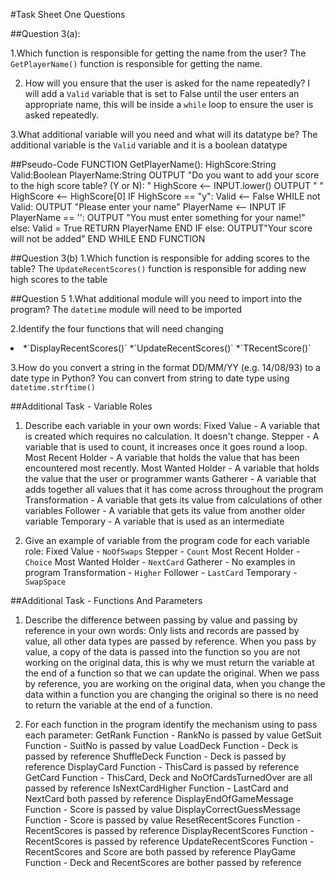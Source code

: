 #Task Sheet One Questions

##Question 3(a):

1.Which function is responsible for getting the name from the user?
The `GetPlayerName()` function is responsible for getting the name.

2. How will you ensure that the user is asked for the name repeatedly?
I will add a `Valid` variable that is set to False until the user enters an appropriate name, this will be 
inside a `while` loop to ensure the user is asked repeatedly.

3.What additional variable will you need and what will its datatype be?
The additional variable is the `Valid` variable and it is a boolean datatype

##Pseudo-Code
	FUNCTION GetPlayerName():
		HighScore:String
		Valid:Boolean
		PlayerName:String
		OUTPUT "Do you want to add your score to the high score table? (Y or N): "
		HighScore <-- INPUT.lower()
		OUTPUT " "
		HighScore <-- HighScore[0]
		IF HighScore == "y":
			Valid <-- False
			WHILE not Valid:
				OUTPUT "Please enter your name"
				PlayerName <-- INPUT
				IF PlayerName == '':
					OUTPUT "You must enter something for your name!"
			else:
				Valid = True
				RETURN PlayerName
			END IF
		else:
			OUTPUT"Your score will not be added"
			END WHILE
	END FUNCTION

##Question 3(b)
1.Which function is responsible for adding scores to the table?
The `UpdateRecentScores()` function is responsible for adding new high scores to the table

##Question 5
1.What additional module will you need to import into the program?
The `datetime` module will need to be imported

2.Identify the four functions that will need changing
<li>
	*`DisplayRecentScores()`
	*`UpdateRecentScores()`
	*`TRecentScore()`
</li>


3.How do you convert a string in the format DD/MM/YY (e.g. 14/08/93) to a date type in Python?
You can convert from string to date type using `datetime.strftime()` 

##Additional Task - Variable Roles
1. Describe each variable in your own words:
	Fixed Value - A variable that is created which requires no calculation. It doesn't change.
	Stepper - A variable that is used to count, it increases once it goes round a loop.
	Most Recent Holder - A variable that holds the value that has been encountered most recently.
	Most Wanted Holder - A variable that holds the value that the user or programmer wants
	Gatherer - A variable that adds together all values that it has come across throughout the program
	Transformation - A variable that gets its value from calculations of other variables 
	Follower - A variable that gets its value from another older variable
	Temporary - A variable that is used as an intermediate

2. Give an example of variable from the program code for each variable role:
	Fixed Value - `NoOfSwaps`
	Stepper - `Count`
	Most Recent Holder - `Choice`
	Most Wanted Holder - `NextCard`
	Gatherer - No examples in program
	Transformation - `Higher`
	Follower - `LastCard`
	Temporary - `SwapSpace`
	
##Additional Task - Functions And Parameters
1.	Describe the difference between passing by value and passing by reference in your own words:
	Only lists and records are passed by value, all other data types are passed by reference. When you pass by value, a copy of the 
	data is passed into the function so you are not working on the original data, this is why we must return the variable at the end
	of a function so that we can update the original. When we pass by reference, you are working on the original data, when you change
	the data within a function you are changing the original so there is no need to return the variable at the end of a function.

2. For each function in the program identify the mechanism using to pass each parameter:
   GetRank Function - RankNo is passed by value
   GetSuit Function - SuitNo is passed by value
   LoadDeck Function - Deck is passed by reference
   ShuffleDeck Function - Deck is passed by reference
   DisplayCard Function - ThisCard is passed by reference
   GetCard Function - ThisCard, Deck and NoOfCardsTurnedOver are all passed by reference 
   IsNextCardHigher Function - LastCard and NextCard both passed by reference
   DisplayEndOfGameMessage Function - Score is passed by value
   DisplayCorrectGuessMessage Function - Score is passed by value 
   ResetRecentScores Function - RecentScores is passed by reference
   DisplayRecentScores Function - RecentScores is passed by reference
   UpdateRecentScores Function - RecentScores and Score are both passed by reference
   PlayGame Function - Deck and RecentScores are bother passed by reference
   
   
	

	
